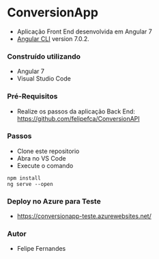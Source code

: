 # ConversionApp

- Aplicação Front End desenvolvida em Angular 7
- [Angular CLI](https://github.com/angular/angular-cli) version 7.0.2.

### Construído utilizando
- Angular 7
- Visual Studio Code

### Pré-Requisitos
- Realize os passos da aplicação Back End: https://github.com/felipefca/ConversionAPI

### Passos
- Clone este repositorio 
- Abra no VS Code
- Execute o comando

```
npm install
ng serve --open
```

### Deploy no Azure para Teste
- https://conversionapp-teste.azurewebsites.net/

### Autor
- Felipe Fernandes
